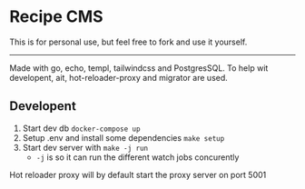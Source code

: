 # Recipe CMS
This is for personal use, but feel free to fork and use it yourself.

---

Made with go, echo, templ, tailwindcss and PostgresSQL.
To help wit developent, ait, hot-reloader-proxy and migrator are used.

## Developent
1. Start dev db `docker-compose up` 
2. Setup .env and install some dependencies `make setup` 
3. Start dev server with `make -j run` 
    - `-j` is so it can run the different watch jobs concurently

Hot reloader proxy will by default start the proxy server on port 5001




